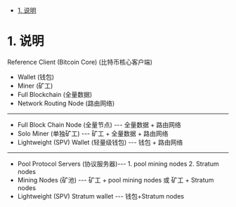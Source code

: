

<!-- TOC -->

- [1. 说明](#1-说明)

<!-- /TOC -->

<a id="markdown-1-说明" name="1-说明"></a>
# 1. 说明

Reference Client (Bitcoin Core) (比特币核心客户端)
* Wallet (钱包)
* Miner (矿工)
* Full Blockchain (全量数据)
* Network Routing Node (路由网络)

---

* Full Block Chain Node (全量节点) --- 全量数据 +  路由网络
* Solo Miner (单独矿工) --- 矿工 + 全量数据 + 路由网络
* Lightweight (SPV) Wallet (轻量级钱包) --- 钱包 + 路由网络

---

* Pool Protocol Servers (协议服务器)--- 1. pool mining nodes 2. Stratum nodes
* Mining Nodes (矿池) --- 矿工 + pool mining nodes 或 矿工 + Stratum nodes
* Lightweight (SPV) Stratum wallet --- 钱包+Stratum nodes

